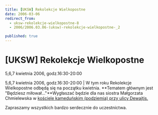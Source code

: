 ```yaml
---
title: [UKSW] Rekolekcje Wielkopostne
date: 2006-03-06
redirect_from: 
  - uksw-rekolekcje-wielkopostne-8
  - 2006/2006.03.06-(uksw)-rekolekcje-wielkopostne-_2

published: true
---
```




# [UKSW] Rekolekcje Wielkopostne

<time>5,6,7 kwietnia 2006, godz.16:30-20:00</time>

5,6,7 kwietnia 2006, godz.16:30-20:00 | W tym roku Rekolekcje Wielkopostne odbędą się na początku kwietnia. **Tematem głównym jest "Będziesz miłował..."**Wygłaszać będzie dla nas siostra Małgorzata Chmielewska w <u>kościele kameduńskim (podziemia) przy ulicy Dewajtis.</u>



Zapraszamy wszystkich bardzo serdecznie do uczestnictwa.

<!--{{json:{"created_date":"2006-03-06 23:44:04","publish_down":"0000-00-00 00:00:00","id":"314"}}}-->